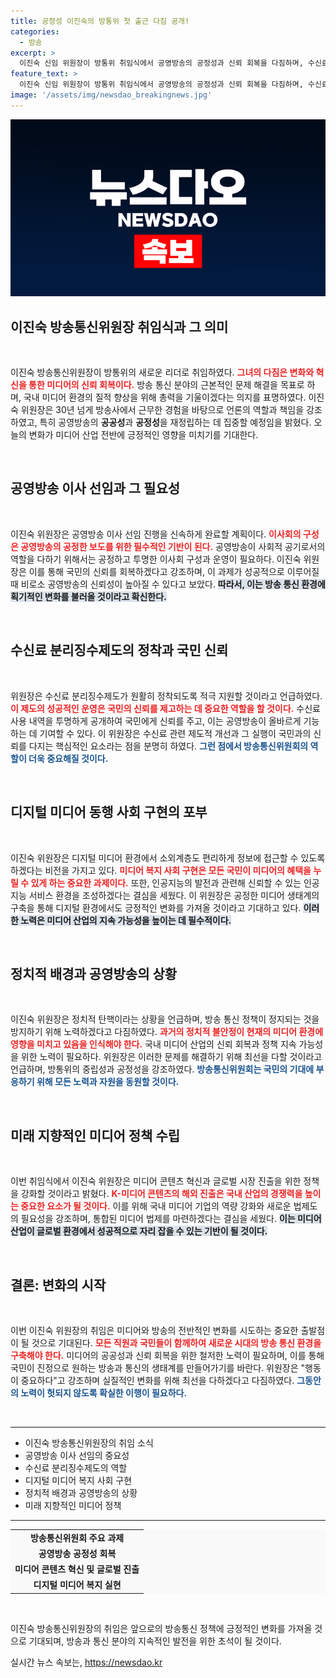 ```yaml
---
title: 공정성 이진숙의 방통위 첫 출근 다짐 공개!
categories:
  - 방송
excerpt: >
  이진숙 신임 위원장이 방통위 취임식에서 공영방송의 공정성과 신뢰 회복을 다짐하며, 수신료 분리징수와 포털의 책임성을 강조했습니다. 전임 위원장들의 희생을 언급하며 방송통신의 미래를 함께 만들어 나가겠다는 의지를 밝혔습니다.
feature_text: >
  이진숙 신임 위원장이 방통위 취임식에서 공영방송의 공정성과 신뢰 회복을 다짐하며, 수신료 분리징수와 포털의 책임성을 강조했습니다. 전임 위원장들의 희생을 언급하며 방송통신의 미래를 함께 만들어 나가겠다는 의지를 밝혔습니다.
image: '/assets/img/newsdao_breakingnews.jpg'
---
```


<p><img src="/assets/img/newsdao_breakingnews.jpg" alt="ranknews 속보" /></p>

<h2 data-ke-size="size26">이진숙 방송통신위원장 취임식과 그 의미</h2>

<p data-ke-size="size16">&nbsp;</p>   

<p>이진숙 방송통신위원장이 방통위의 새로운 리더로 취임하였다. <b><span style="color: #ee2323;">그녀의 다짐은 변화와 혁신을 통한 미디어의 신뢰 회복이다.</span></b> 방송 통신 분야의 근본적인 문제 해결을 목표로 하며, 국내 미디어 환경의 질적 향상을 위해 총력을 기울이겠다는 의지를 표명하였다. 이진숙 위원장은 30년 넘게 방송사에서 근무한 경험을 바탕으로 언론의 역할과 책임을 강조하였고, 특히 공영방송의 <b>공공성</b>과 <b>공정성</b>을 재정립하는 데 집중할 예정임을 밝혔다. 오늘의 변화가 미디어 산업 전반에 긍정적인 영향을 미치기를 기대한다.</p>

<p data-ke-size="size16">&nbsp;</p>   

<h2 data-ke-size="size26">공영방송 이사 선임과 그 필요성</h2>

<p data-ke-size="size16">&nbsp;</p>   

<p>이진숙 위원장은 공영방송 이사 선임 진행을 신속하게 완료할 계획이다. <b><span style="color: #ee2323;">이사회의 구성은 공영방송의 공정한 보도를 위한 필수적인 기반이 된다.</span></b> 공영방송이 사회적 공기로서의 역할을 다하기 위해서는 공정하고 투명한 이사회 구성과 운영이 필요하다. 이진숙 위원장은 이를 통해 국민의 신뢰를 회복하겠다고 강조하며, 이 과제가 성공적으로 이루어질 때 비로소 공영방송의 신뢰성이 높아질 수 있다고 보았다. <b><span style="background-color: #21538527;">따라서, 이는 방송 통신 환경에 획기적인 변화를 불러올 것이라고 확신한다.</span></b></p>

<p data-ke-size="size16">&nbsp;</p>   

<h2 data-ke-size="size26">수신료 분리징수제도의 정착과 국민 신뢰</h2>

<p data-ke-size="size16">&nbsp;</p>   

<p>위원장은 수신료 분리징수제도가 원활히 정착되도록 적극 지원할 것이라고 언급하였다. <b><span style="color: #ee2323;">이 제도의 성공적인 운영은 국민의 신뢰를 제고하는 데 중요한 역할을 할 것이다.</span></b> 수신료 사용 내역을 투명하게 공개하여 국민에게 신뢰를 주고, 이는 공영방송이 올바르게 기능하는 데 기여할 수 있다. 이 위원장은 수신료 관련 제도적 개선과 그 실행이 국민과의 신뢰를 다지는 핵심적인 요소라는 점을 분명히 하였다. <b><span style="color: #1a5490;">그런 점에서 방송통신위원회의 역할이 더욱 중요해질 것이다.</span></b></p>

<p data-ke-size="size16">&nbsp;</p>   

<h2 data-ke-size="size26">디지털 미디어 동행 사회 구현의 포부</h2>

<p data-ke-size="size16">&nbsp;</p>   

<p>이진숙 위원장은 디지털 미디어 환경에서 소외계층도 편리하게 정보에 접근할 수 있도록 하겠다는 비전을 가지고 있다. <b><span style="color: #ee2323;">미디어 복지 사회 구현은 모든 국민이 미디어의 혜택을 누릴 수 있게 하는 중요한 과제이다.</span></b> 또한, 인공지능의 발전과 관련해 신뢰할 수 있는 인공지능 서비스 환경을 조성하겠다는 결심을 세웠다. 이 위원장은 공정한 미디어 생태계의 구축을 통해 디지털 환경에서도 긍정적인 변화를 가져올 것이라고 기대하고 있다. <b><span style="background-color: #21538527;">이러한 노력은 미디어 산업의 지속 가능성을 높이는 데 필수적이다.</span></b></p>

<p data-ke-size="size16">&nbsp;</p>   

<h2 data-ke-size="size26">정치적 배경과 공영방송의 상황</h2>

<p data-ke-size="size16">&nbsp;</p>   

<p>이진숙 위원장은 정치적 탄핵이라는 상황을 언급하며, 방송 통신 정책이 정지되는 것을 방지하기 위해 노력하겠다고 다짐하였다. <b><span style="color: #ee2323;">과거의 정치적 불안정이 현재의 미디어 환경에 영향을 미치고 있음을 인식해야 한다.</span></b> 국내 미디어 산업의 신뢰 회복과 정책 지속 가능성을 위한 노력이 필요하다. 위원장은 이러한 문제를 해결하기 위해 최선을 다할 것이라고 언급하며, 방통위의 중립성과 공정성을 강조하였다. <b><span style="color: #1a5490;">방송통신위원회는 국민의 기대에 부응하기 위해 모든 노력과 자원을 동원할 것이다.</span></b></p>

<p data-ke-size="size16">&nbsp;</p>   

<h2 data-ke-size="size26">미래 지향적인 미디어 정책 수립</h2>

<p data-ke-size="size16">&nbsp;</p>   

<p>이번 취임식에서 이진숙 위원장은 미디어 콘텐츠 혁신과 글로벌 시장 진출을 위한 정책을 강화할 것이라고 밝혔다. <b><span style="color: #ee2323;">K-미디어 콘텐츠의 해외 진출은 국내 산업의 경쟁력을 높이는 중요한 요소가 될 것이다.</span></b> 이를 위해 국내 미디어 기업의 역량 강화와 새로운 법제도의 필요성을 강조하며, 통합된 미디어 법제를 마련하겠다는 결심을 세웠다. <b><span style="background-color: #21538527;">이는 미디어 산업이 글로벌 환경에서 성공적으로 자리 잡을 수 있는 기반이 될 것이다.</span></b></p>

<p data-ke-size="size16">&nbsp;</p>   

<h2 data-ke-size="size26">결론: 변화의 시작</h2>

<p data-ke-size="size16">&nbsp;</p>   

<p>이번 이진숙 위원장의 취임은 미디어와 방송의 전반적인 변화를 시도하는 중요한 출발점이 될 것으로 기대된다. <b><span style="color: #ee2323;">모든 직원과 국민들이 함께하여 새로운 시대의 방송 통신 환경을 구축해야 한다.</span></b> 미디어의 공공성과 신뢰 회복을 위한 철저한 노력이 필요하며, 이를 통해 국민이 진정으로 원하는 방송과 통신의 생태계를 만들어가기를 바란다. 위원장은 "행동이 중요하다"고 강조하며 실질적인 변화를 위해 최선을 다하겠다고 다짐하였다. <b><span style="color: #1a5490;">그동안의 노력이 헛되지 않도록 확실한 이행이 필요하다.</span></b></p>

<p data-ke-size="size16">&nbsp;</p>   

<hr />

<ul>
    <li>이진숙 방송통신위원장의 취임 소식</li>
    <li>공영방송 이사 선임의 중요성</li>
    <li>수신료 분리징수제도의 역할</li>
    <li>디지털 미디어 복지 사회 구현</li>
    <li>정치적 배경과 공영방송의 상황</li>
    <li>미래 지향적인 미디어 정책</li>
</ul> 

<hr />

<table style="width: 100%; background-color: #f9f9f9;">
    <tr>
        <td style="text-align: center; height: 17px;"><b>방송통신위원회 주요 과제</b></td>
    </tr>
    <tr>
        <td style="text-align: center; height: 17px;"><b>공영방송 공정성 회복</b></td>
    </tr>
    <tr>
        <td style="text-align: center; height: 17px;"><b>미디어 콘텐츠 혁신 및 글로벌 진출</b></td>
    </tr>
    <tr>
        <td style="text-align: center; height: 17px;"><b>디지털 미디어 복지 실현</b></td>
    </tr>
</table>

<p data-ke-size="size16">&nbsp;</p>   

<p>이진숙 방송통신위원장의 취임은 앞으로의 방송통신 정책에 긍정적인 변화를 가져올 것으로 기대되며, 방송과 통신 분야의 지속적인 발전을 위한 초석이 될 것이다.</p>
실시간 뉴스 속보는, <a href="https://newsdao.kr" rel="dofollow">https://newsdao.kr</a>



